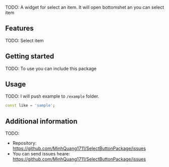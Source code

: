 <!--
This README describes the package. If you publish this package to pub.dev,
this README's contents appear on the landing page for your package.

For information about how to write a good package README, see the guide for
[writing package pages](https://dart.dev/guides/libraries/writing-package-pages).

For general information about developing packages, see the Dart guide for
[creating packages](https://dart.dev/guides/libraries/create-library-packages)
and the Flutter guide for
[developing packages and plugins](https://flutter.dev/developing-packages).
-->

TODO: A widget for select an item. It will open bottomshet an you can select item

## Features

TODO:  Select item

## Getting started

TODO: To use you can include this package

## Usage

TODO: I will push example
to `/example` folder.

```dart
const like = 'sample';
```

## Additional information

TODO: 
 - Repository: https://github.com/MinhQuang1711/SelectButtonPackage/issues
 - You can send issues heare: https://github.com/MinhQuang1711/SelectButtonPackage/issues

